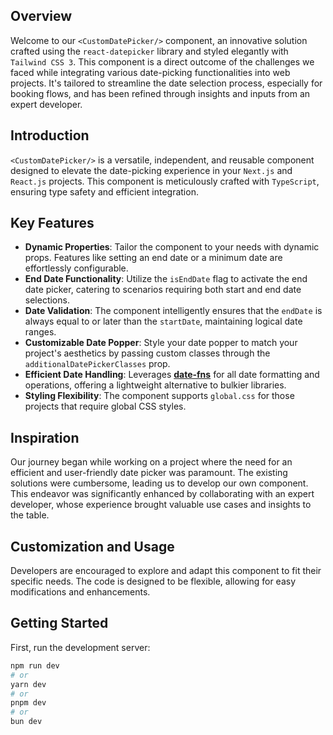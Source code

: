 ## Overview

Welcome to our `<CustomDatePicker/>` component, an innovative solution crafted using the `react-datepicker` library and styled elegantly with `Tailwind CSS 3`. This component is a direct outcome of the challenges we faced while integrating various date-picking functionalities into web projects. It's tailored to streamline the date selection process, especially for booking flows, and has been refined through insights and inputs from an expert developer.

## Introduction

`<CustomDatePicker/>` is a versatile, independent, and reusable component designed to elevate the date-picking experience in your `Next.js` and `React.js` projects. This component is meticulously crafted with `TypeScript`, ensuring type safety and efficient integration.

## Key Features

- **Dynamic Properties**: Tailor the component to your needs with dynamic props. Features like setting an end date or a minimum date are effortlessly configurable.
- **End Date Functionality**: Utilize the `isEndDate` flag to activate the end date picker, catering to scenarios requiring both start and end date selections.
- **Date Validation**: The component intelligently ensures that the `endDate` is always equal to or later than the `startDate`, maintaining logical date ranges.
- **Customizable Date Popper**: Style your date popper to match your project's aesthetics by passing custom classes through the `additionalDatePickerClasses` prop.
- **Efficient Date Handling**: Leverages **[date-fns](https://date-fns.org/)** for all date formatting and operations, offering a lightweight alternative to bulkier libraries.
- **Styling Flexibility**: The component supports `global.css` for those projects that require global CSS styles.

## Inspiration

Our journey began while working on a project where the need for an efficient and user-friendly date picker was paramount. The existing solutions were cumbersome, leading us to develop our own component. This endeavor was significantly enhanced by collaborating with an expert developer, whose experience brought valuable use cases and insights to the table.

## Customization and Usage

Developers are encouraged to explore and adapt this component to fit their specific needs. The code is designed to be flexible, allowing for easy modifications and enhancements.

## Getting Started

First, run the development server:

```bash
npm run dev
# or
yarn dev
# or
pnpm dev
# or
bun dev
```
